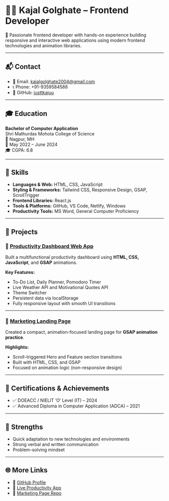 # 👩‍💻 Kajal Golghate – Frontend Developer

🎯 Passionate frontend developer with hands-on experience building responsive and interactive web applications using modern frontend technologies and animation libraries.

---

## 📬 Contact

- 📧 Email: kajalgolghate2004@gmail.com  
- 📞 Phone: +91-9359584588  
- 🔗 GitHub: [justtkajuu](https://github.com/justtkajuu)  

---

## 🎓 Education

**Bachelor of Computer Application**  
Shri Mathurdas Mohota College of Science  
📍 Nagpur, MH  
📅 May 2022 – June 2024  
🎓 CGPA: 6.8

---

## 🧠 Skills

- **Languages & Web:** HTML, CSS, JavaScript  
- **Styling & Frameworks:** Tailwind CSS, Responsive Design, GSAP, ScrollTrigger  
- **Frontend Libraries:** React.js  
- **Tools & Platforms:** GitHub, VS Code, Netlify, Windows  
- **Productivity Tools:** MS Word, General Computer Proficiency  

---

## 💼 Projects

### 📌 [Productivity Dashboard Web App](https://myproductivitydashboard.netlify.app)

Built a multifunctional productivity dashboard using **HTML, CSS, JavaScript**, and **GSAP** animations.

**Key Features:**
- To-Do List, Daily Planner, Pomodoro Timer
- Live Weather API and Motivational Quotes API
- Theme Switcher
- Persistent data via localStorage
- Fully responsive layout with smooth UI transitions

---

### 📌 [Marketing Landing Page](https://github.com/justtkajuu/Marketing-Landing-Page)

Created a compact, animation-focused landing page for **GSAP animation practice**.

**Highlights:**
- Scroll-triggered Hero and Feature section transitions
- Built with HTML, CSS, and GSAP
- Focused on animation logic (non-responsive design)

---

## 📜 Certifications & Achievements

- ✅ DOEACC / NIELIT ‘O’ Level (IT) – 2024  
- ✅ Advanced Diploma in Computer Application (ADCA) – 2021  

---

## 💪 Strengths

- Quick adaptation to new technologies and environments  
- Strong verbal and written communication  
- Problem-solving mindset

---

## 🌐 More Links

- 🔗 [GitHub Profile](https://github.com/justtkajuu)  
- 🔗 [Live Productivity App](https://myproductivitydashboard.netlify.app)  
- 🔗 [Marketing Page Repo](https://github.com/justtkajuu/Marketing-Landing-Page)
